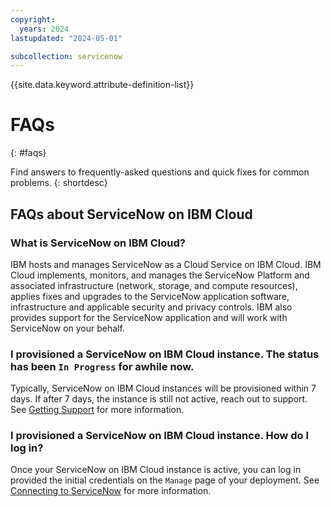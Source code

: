 ```yaml
---
copyright:
  years: 2024
lastupdated: "2024-05-01"

subcollection: servicenow
---
```


{{site.data.keyword.attribute-definition-list}}

# FAQs
{: #faqs}

Find answers to frequently-asked questions and quick fixes for common problems.
{: shortdesc}

## FAQs about ServiceNow on IBM Cloud 

### What is ServiceNow on IBM Cloud?

IBM hosts and manages ServiceNow as a Cloud Service on IBM Cloud. IBM Cloud implements, monitors, and manages the ServiceNow Platform and associated infrastructure (network, storage, and compute resources), applies fixes and upgrades to the ServiceNow application software, infrastructure and applicable security and privacy controls. IBM also provides support for the ServiceNow application and will work with ServiceNow on your behalf.

### I provisioned a ServiceNow on IBM Cloud instance. The status has been `In Progress` for awhile now.

Typically, ServiceNow on IBM Cloud instances will be provisioned within 7 days. If after 7 days, the instance is still not active, reach out to support. See [Getting Support](https://test.cloud.ibm.com/docs/servicenow?topic=servicenow-getting-support) for more information.

### I provisioned a ServiceNow on IBM Cloud instance. How do I log in?

Once your ServiceNow on IBM Cloud instance is active, you can log in provided the initial credentials on the `Manage` page of your deployment. See [Connecting to ServiceNow](https://test.cloud.ibm.com/docs/servicenow?topic=servicenow-connecting-to-servicenow) for more information.
